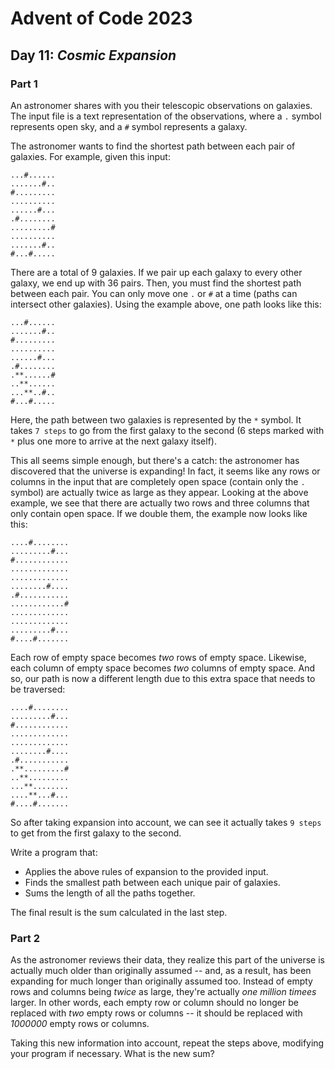 # Advent of Code 2023
## Day 11: *Cosmic Expansion*

### Part 1

An astronomer shares with you their telescopic observations on galaxies. The input file is a text representation of the observations, where a `.` symbol represents open sky, and a `#` symbol represents a galaxy.

The astronomer wants to find the shortest path between each pair of galaxies. For example, given this input:

```
...#......
.......#..
#.........
..........
......#...
.#........
.........#
..........
.......#..
#...#.....
```

There are a total of 9 galaxies. If we pair up each galaxy to every other galaxy, we end up with 36 pairs. Then, you must find the shortest path between each pair. You can only move one `.` or `#` at a time (paths can intersect other galaxies). Using the example above, one path looks like this:

```
...#......
.......#..
#.........
..........
......#...
.#........
.**......#
..**......
...**..#..
#...#.....
```

Here, the path between two galaxies is represented by the `*` symbol. It takes `7 steps` to go from the first galaxy to the second (6 steps marked with `*` plus one more to arrive at the next galaxy itself).

This all seems simple enough, but there's a catch: the astronomer has discovered that the universe is expanding! In fact, it seems like any rows or columns in the input that are completely open space (contain only the `.` symbol) are actually twice as large as they appear. Looking at the above example, we see that there are actually two rows and three columns that only contain open space. If we double them, the example now looks like this:

```
....#........
.........#...
#............
.............
.............
........#....
.#...........
............#
.............
.............
.........#...
#....#.......
```

Each row of empty space becomes *two* rows of empty space. Likewise, each column of empty space becomes *two* columns of empty space. And so, our path is now a different length due to this extra space that needs to be traversed:

```
....#........
.........#...
#............
.............
.............
........#....
.#...........
.**.........#
..**.........
...**........
....**...#...
#....#.......
```

So after taking expansion into account, we can see it actually takes `9 steps` to get from the first galaxy to the second.

Write a program that:
* Applies the above rules of expansion to the provided input.
* Finds the smallest path between each unique pair of galaxies.
* Sums the length of all the paths together.

The final result is the sum calculated in the last step.

### Part 2

As the astronomer reviews their data, they realize this part of the universe is actually much older than originally assumed -- and, as a result, has been expanding for much longer than originally assumed too. Instead of empty rows and columns being *twice* as large, they're actually *one million timees* larger. In other words, each empty row or column should no longer be replaced with *two* empty rows or columns -- it should be replaced with *1000000* empty rows or columns.

Taking this new information into account, repeat the steps above, modifying your program if necessary. What is the new sum?